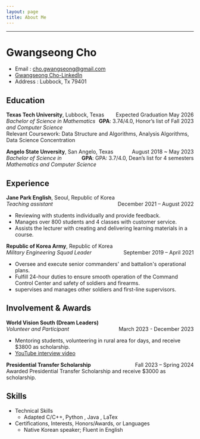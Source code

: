 ```yaml
---
layout: page
title: About Me
---
```


---

# Gwangseong Cho

- Email : cho.gwangseong@gmail.com
- [Gwangseong Cho-LinkedIn](www.linkedin.com/in/gwangseong-cho)
- Address : Lubbock, Tx 79401

## Education

<p style="text-align:left;">
    <strong>Texas Tech University</strong>, Lubbock, Texas 
    <span style="float:right;">
        Expected Graduation May 2026
    </span>
    <br>
    <span style="float:right;">
        <strong>GPA</strong>: 3.74/4.0, Honor’s list of Fall 2023
    </span>
<em>Bachelor of Science in Mathematics and Computer Science</em>
<br>
<span>Relevant Coursework: Data Structure and Algorithms, Analysis Algorithms, Data Science Concentration</span>
</p>

<p style="text-align:left;">
    <strong>Angelo State Unversity</strong>, San Angelo, Texas 
    <span style="float:right;">
        August 2018 ~ May 2023
    </span>
    <br>
    <span style="float:right;">
        <strong>GPA</strong>: GPA: 3.7/4.0, Dean’s list for 4 semesters
    </span>
    <em>Bachelor of Science in Mathematics and Computer Science</em>
</p>

## Experience

<p style="text-align:left;">
    <strong>Jane Park English</strong>, Seoul, Republic of Korea
    <br> 
    <em>Teaching assistant</em>
    <span style="float:right;">
    December 2021 – August 2022
    </span>
    <br>
</p>

- Reviewing with students individually and provide feedback.
- Manages over 800 students and 4 classes with customer service.
- Assists the lecturer with creating and delivering learning materials in a course.

<p style="text-align:left;">
    <strong>Republic of Korea Army</strong>, Republic of Korea
    <br> 
    <em>Military Engineering Squad Leader</em>
    <span style="float:right;">
       September 2019 – April 2021
    </span>
    <br>
</p>

- Oversee and execute senior commanders' and battalion's operational plans.
- Fulfill 24-hour duties to ensure smooth operation of the Command Control Center and safety of soldiers and firearms.
- supervises and manages other soldiers and first-line supervisors.

## Involvement & Awards

<p style="text-align:left;">
    <strong>World Vision South (Dream Leaders) </strong>
    <br> 
    <em>Volunteer and Participant</em>
    <span style="float:right;">
        March 2023 - December 2023
    </span>
    <br>
</p>

- Mentoring students, volunteering in rural area for days, and receive $3800 as scholarship.
- [YouTube interview video](https://www.youtube.com/watch?v=OH2tH9OfCHo&t=1m30s)

<p style="text-align:left;">
    <strong>Presidential Transfer Scholarship</strong> 
    <span style="float:right;">
        Fall 2023 – Spring 2024
    </span>
    <br>
    Awarded Presidential Transfer Scholarship and receive $3000 as scholarship.
</p>

## Skills

- Technical Skills
  - Adapted C/C++, Python , Java , LaTex
- Certifications, Interests, Honors/Awards, or Languages
  - Native Korean speaker; Fluent in English
